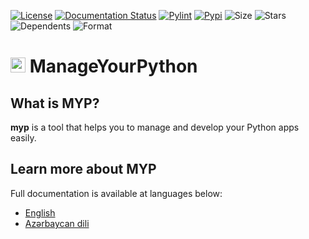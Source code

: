[![License](https://img.shields.io/pypi/l/myp?style=flat-square)](https://github.com/yunisdev/myp/blob/master/LICENSE.txt) 
[![Documentation Status](https://readthedocs.org/projects/myp/badge/?version=latest&style=flat-square)](myp.readthedocs.io/en/latest/?badge=latest) 
[![Pylint](https://github.com/yunisdev/myp/actions/workflows/pylint.yml/badge.svg)](https://github.com/yunisdev/myp/actions/workflows/pylint.yml) 
[![Pypi](https://img.shields.io/pypi/v/myp?style=flat-square&logo=python&logoColor=white)](https://pypi.org/project/myp/) 
![Size](https://img.shields.io/github/repo-size/yunisdev/myp?style=flat-square&logo=github)
![Stars](https://img.shields.io/github/stars/yunisdev/myp?logo=github&style=flat-square)
![Dependents](https://img.shields.io/librariesio/dependents/pypi/myp?style=flat-square)
![Format](https://img.shields.io/pypi/format/myp?style=flat-square)
# <img height="24" width="24" src="https://raw.githubusercontent.com/YunisDEV/myp/master/docs/myp_icon.svg"/> ManageYourPython

## What is MYP?
**myp** is a tool that helps you to manage and develop your Python apps easily.

## Learn more about MYP

Full documentation is available at languages below:

- [English](https://myp.readthedocs.io/en/latest)
- [Azərbaycan dili](https://myp.readthedocs.io/az/latest)